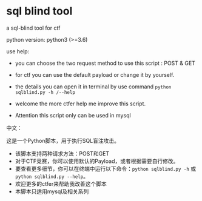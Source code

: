 # sql blind tool

a sql-blind tool for ctf

python version:  python3 (>=3.6)



use help:

- you can choose the two request method to use this script : POST & GET 
- for ctf  you can use the default payload or change it by yourself.
- the details you can open it in terminal by use command `python sqlblind.py -h /--help`

- welcome the more ctfer help me improve this script.

- Attention this script only can be used in mysql

中文：

这是一个Python脚本，用于执行SQL盲注攻击。

- 该脚本支持两种请求方法：POST和GET
- 对于CTF竞赛，你可以使用默认的Payload，或者根据需要自行修改。
- 要查看更多细节，你可以在终端中运行以下命令：`python sqlblind.py -h` 或 `python sqlblind.py --help`。
- 欢迎更多的ctfer来帮助我改善这个脚本
- 本脚本只适用mysql及相关系列